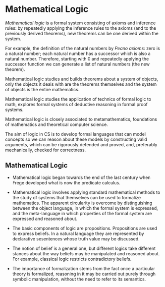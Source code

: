 # Mathematical Logic

*Mathematical logic* is a formal system consisting of axioms and inference rules: by repeatedly applying the inference rules to the axioms (and to the previously derived theorems), new theorems can be one derived within the system.

For example, the definition of the natural numbers by *Peano axioms*: zero is a natural number; each natural number has a successor which is also a natural number. Therefore, starting with 0 and repeatedly applying the successor function we can generate a list of natural numbers (the new theorem).

Mathematical logic studies and builds theorems about a system of objects, only the objects it deals with are the theorems themselves and the system of objects is the entire mathematics.

Mathematical logic studies the application of technics of formal logic to math, explores formal systems of deductive reasoning in formal proof systems.

Mathematical logic is closely associated to metamathematics, foundations of mathematics and theoretical computer science.

The aim of logic in CS is to develop formal languages that can model concepts so we can reason about these models by constructing valid arguments, which can be rigorously defended and proved, and, preferably mechanically, checked for correctness.

## Mathematical Logic

* Mathematical logic began towards the end of the last century when Frege developed what is now the predicate calculus.

* Mathematical logic involves applying standard mathematical methods to the study of systems that themselves can be used to formalize mathematics. The apparent circularity is overcome by distinguishing between the object language, in which the formal system is expressed, and the meta-language in which properties of the formal system are expressed and reasoned about.

* The basic components of logic are propositions. Propositions are used to express beliefs. In a natural language they are represented by declarative sesentences whose truth value may be discussed.

* The notion of belief is a general one, but different logics take different stances about the way beliefs may be manipulated and reasoned about. For example, classical logic restricts contradictory beliefs.

* The importance of formalization stems from the fact once a particular theory is formalized, reasoning in it may be carried out purely through symbolic manipulation, without the need to refer to its semantics.
